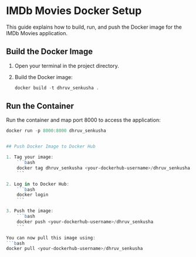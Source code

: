 # IMDb Movies Docker Setup

This guide explains how to build, run, and push the Docker image for the IMDb Movies application.

## Build the Docker Image

1. Open your terminal in the project directory.
2. Build the Docker image:

    ```powershell
    docker build -t dhruv_senkusha .
    ```

## Run the Container

Run the container and map port 8000 to access the application:

```powershell
docker run -p 8000:8000 dhruv_senkusha


## Push Docker Image to Docker Hub

1. Tag your image:
    ```bash
    docker tag dhruv_senkusha <your-dockerhub-username>/dhruv_senkusha
    ```

2. Log in to Docker Hub:
    ```bash
    docker login
    ```

3. Push the image:
    ```bash
    docker push <your-dockerhub-username>/dhruv_senkusha
    ```

You can now pull this image using:
```bash
docker pull <your-dockerhub-username>/dhruv_senkusha
